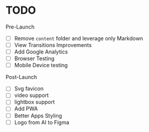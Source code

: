 # TODO

Pre-Launch

- [ ] Remove `content` folder and leverage only Markdown
- [ ] View Transitions Improvements
- [ ] Add Google Analytics
- [ ] Browser Testing
- [ ] Mobile Device testing

Post-Launch

- [ ] Svg favicon
- [ ] video support
- [ ] lightbox support
- [ ] Add PWA
- [ ] Better Apps Styling
- [ ] Logo from AI to Figma
